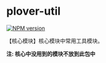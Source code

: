 # plover-util


[![NPM version][npm-image]][npm-url]


【核心模块】核心模块中常用工具模块。

**注: 核心中没用到的模块不放到此包中**

[npm-image]: https://img.shields.io/npm/v/plover-util.svg?style=flat-square
[npm-url]: https://www.npmjs.com/package/plover-util
